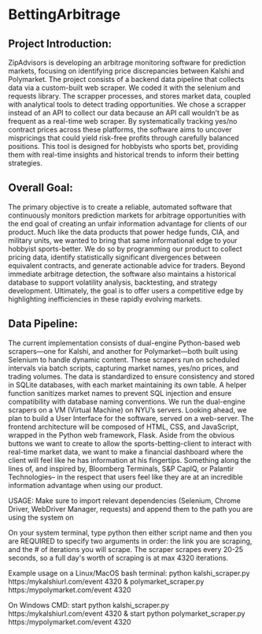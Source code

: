 # BettingArbitrage
## Project Introduction:
ZipAdvisors is developing an arbitrage monitoring software for prediction markets, focusing on identifying price discrepancies between Kalshi and Polymarket. The project consists of a backend data pipeline that collects data via a custom-built web scraper. We coded it with the selenium and requests library. The scrapper processes, and stores market data, coupled with analytical tools to detect trading opportunities. We chose a scrapper instead of an API to collect our data because an API call wouldn’t be as frequent as a real-time web scraper.
By systematically tracking yes/no contract prices across these platforms, the software aims to uncover mispricings that could yield risk-free profits through carefully balanced positions. This tool is designed for hobbyists who sports bet, providing them with real-time insights and historical trends to inform their betting strategies.
## Overall Goal:
The primary objective is to create a reliable, automated software that continuously monitors prediction markets for arbitrage opportunities with the end goal of creating an unfair information advantage for clients of our product. Much like the data products that power hedge funds, CIA, and military units, we wanted to bring that same informational edge to your hobbyist sports-better.
We do so by programming our product to collect pricing data, identify statistically significant divergences between equivalent contracts, and generate actionable advice for traders. Beyond immediate arbitrage detection, the software also maintains a historical database to support volatility analysis, backtesting, and strategy development. Ultimately, the goal is to offer users a competitive edge by highlighting inefficiencies in these rapidly evolving markets.
## Data Pipeline:
The current implementation consists of dual-engine Python-based web scrapers—one for Kalshi, and another for Polymarket—both built using Selenium to handle dynamic content. These scrapers run on scheduled intervals via batch scripts, capturing market names, yes/no prices, and trading volumes. The data is standardized to ensure consistency and stored in SQLite databases, with each market maintaining its own table. A helper function sanitizes market names to prevent SQL injection and ensure compatibility with database naming conventions. We run the dual-engine scrapers on a VM (Virtual Machine) on NYU’s servers.
Looking ahead, we plan to build a User Interface for the software, served on a web-server. The frontend architecture will be composed of HTML, CSS, and JavaScript, wrapped in the Python web framework, Flask.
Aside from the obvious buttons we want to create to allow the sports-betting-client to interact with real-time market data, we want to make a financial dashboard where the client will feel like he has information at his fingertips. Something along the lines of, and inspired by, Bloomberg Terminals, S&P CapIQ, or Palantir Technologies– in the respect that users feel like they are at an incredible information advantage when using our product.

USAGE: 
Make sure to import relevant dependencies (Selenium, Chrome Driver, WebDriver Manager, requests) and append them to the path you are using the system on

On your system terminal, type python then either script name and then you are REQUIRED to specify two arguments in order: the link you are scraping, and the # of iterations you will scrape. The scraper scrapes every 20-25 seconds, so a full day's worth of scraping is at max 4320 iterations. 

Example usage on a Linux/MacOS bash terminal:
python kalshi_scraper.py https:/mykalshiurl.com/event 4320 & polymarket_scraper.py https:/mypolymarket.com/event 4320

On Windows CMD:
start python kalshi_scraper.py https:/mykalshiurl.com/event 4320 & start python polymarket_scraper.py https:/mypolymarket.com/event 4320


